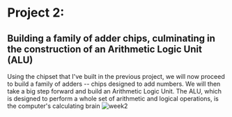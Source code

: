 # Project 2:
## Building a family of adder chips, culminating in the construction of an Arithmetic Logic Unit (ALU)
Using the chipset that I've built in the previous project, we will now proceed to build a family of adders -- chips designed to add numbers. We will then take a big step forward and build an Arithmetic Logic Unit. The ALU, which is designed to perform a whole set of arithmetic and logical operations, is the computer's calculating brain
![week2](https://user-images.githubusercontent.com/33065305/77091578-6b92ea00-6a11-11ea-9e93-1008dc8a461a.png)
